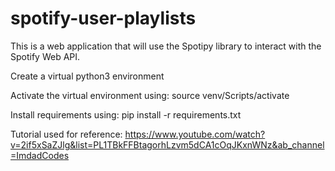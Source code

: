 # spotify-user-playlists

This is a web application that will use the Spotipy library to interact with the Spotify Web API.

Create a virtual python3 environment 

Activate the virtual environment using: source venv/Scripts/activate

Install requirements using: pip install -r requirements.txt

Tutorial used for reference: https://www.youtube.com/watch?v=2if5xSaZJlg&list=PL1TBkFFBtagorhLzvm5dCA1cOqJKxnWNz&ab_channel=ImdadCodes

